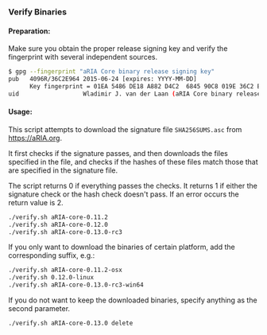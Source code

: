 ### Verify Binaries

#### Preparation:

Make sure you obtain the proper release signing key and verify the fingerprint with several independent sources.

```sh
$ gpg --fingerprint "aRIA Core binary release signing key"
pub   4096R/36C2E964 2015-06-24 [expires: YYYY-MM-DD]
      Key fingerprint = 01EA 5486 DE18 A882 D4C2  6845 90C8 019E 36C2 E964
uid                  Wladimir J. van der Laan (aRIA Core binary release signing key) <laanwj@gmail.com>
```

#### Usage:

This script attempts to download the signature file `SHA256SUMS.asc` from https://aRIA.org.

It first checks if the signature passes, and then downloads the files specified in the file, and checks if the hashes of these files match those that are specified in the signature file.

The script returns 0 if everything passes the checks. It returns 1 if either the signature check or the hash check doesn't pass. If an error occurs the return value is 2.


```sh
./verify.sh aRIA-core-0.11.2
./verify.sh aRIA-core-0.12.0
./verify.sh aRIA-core-0.13.0-rc3
```

If you only want to download the binaries of certain platform, add the corresponding suffix, e.g.:

```sh
./verify.sh aRIA-core-0.11.2-osx
./verify.sh 0.12.0-linux
./verify.sh aRIA-core-0.13.0-rc3-win64
```

If you do not want to keep the downloaded binaries, specify anything as the second parameter.

```sh
./verify.sh aRIA-core-0.13.0 delete
```
